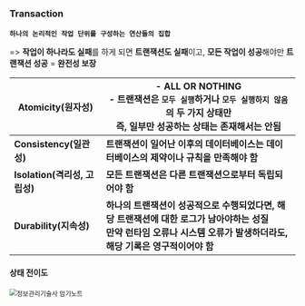### Transaction

**`하나의 논리적인 작업 단위를 구성하는 연산들의 집합`**

=> **작업이 하나라도 실패**를 하게 되면 **트랜잭션도 실패**이고, **모든 작업이 성공**해야만 **트랜잭션 성공** = **완전성 보장**

| **Atomicity(원자성)**         | - ALL OR NOTHING<br />  - 트랜잭션은 `모두 실행`하거나 `모두 실행하지 않음`의 두 가지 상태만<br />즉, 일부만 성공하는 상태는 존재해서는 안됨 |
| ----------------------------- | ------------------------------------------------------------ |
| **Consistency(일관성)**       | **트랜잭션이 일어난 이후의 데이터베이스는 데이터베이스의 제약이나 규칙을 만족해야 함** |
| **Isolation(격리성, 고립성)** | **모든 트랜잭션은 다른 트랜잭션으로부터 독립되어야 함**      |
| **Durability(지속성)**        | **하나의 트랜잭션이 성공적으로 수행되었다면, 해당 트랜잭션에 대한 로그가 남아야하는 성질**<br />**만약 런타임 오류나 시스템 오류가 발생하더라도, 해당 기록은 영구적이어야 함** |



#### 상태 전이도

<img src="https://itwiki.kr/images/1/1e/%ED%8A%B8%EB%9E%9C%EC%9E%AD%EC%85%98_%EC%83%81%ED%83%9C%EC%A0%84%EC%9D%B4%EB%8F%84.png" alt="정보관리기술사 암기노트" style="zoom:80%;" />

   
